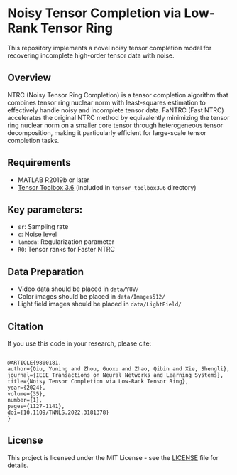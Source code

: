 # Noisy Tensor Completion via Low-Rank Tensor Ring

This repository implements a novel noisy tensor completion model for recovering incomplete high-order tensor data with noise.  

## Overview
NTRC (Noisy Tensor Ring Completion) is a tensor completion algorithm that combines tensor ring nuclear norm with least-squares estimation to effectively handle noisy and incomplete tensor data. FaNTRC (Fast NTRC) accelerates the original NTRC method by equivalently minimizing the tensor ring nuclear norm on a smaller core tensor through heterogeneous tensor decomposition, making it particularly efficient for large-scale tensor completion tasks.

## Requirements

- MATLAB R2019b or later
- [Tensor Toolbox 3.6](https://www.tensortoolbox.org/) (included in `tensor_toolbox3.6` directory)


## Key parameters:
- `sr`: Sampling rate 
- `c`: Noise level 
- `lambda`: Regularization parameter 
- `R0`: Tensor ranks for Faster NTRC

## Data Preparation

- Video data should be placed in `data/YUV/`
- Color images should be placed in `data/Images512/`
- Light field images should be placed in `data/LightField/`


## Citation

If you use this code in your research, please cite:
```

@ARTICLE{9800181,
author={Qiu, Yuning and Zhou, Guoxu and Zhao, Qibin and Xie, Shengli},
journal={IEEE Transactions on Neural Networks and Learning Systems},
title={Noisy Tensor Completion via Low-Rank Tensor Ring},
year={2024},
volume={35},
number={1},
pages={1127-1141},
doi={10.1109/TNNLS.2022.3181378}
}
```


## License

This project is licensed under the MIT License - see the [LICENSE](LICENSE) file for details.